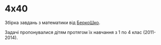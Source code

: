 # 4x40

Збірка завдань з математики від [БеркоШко](http://berkoschool.kiev.ua).

Задачі пропонувалися дітям протягом їх навчання з 1 по 4 клас (2011-2014).
